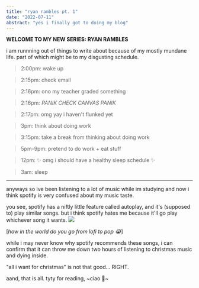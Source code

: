 ```yaml
---
title: "ryan rambles pt. 1"
date: "2022-07-11"
abstract: "yes i finally got to doing my blog"
---
```


**WELCOME TO MY NEW SERIES: RYAN RAMBLES**

i am runnning out of things to write about because of my mostly mundane life. part of which might be to my disgusting schedule.

> 2:00pm: wake up

> 2:15pm: check email

> 2:16pm: ono my teacher graded something

> 2:16pm: _PANIK CHECK CANVAS PANIK_

> 2:17pm: omg yay i haven't flunked yet

> 3pm: think about doing work

> 3:15pm: take a break from thinking about doing work

> 5pm-9pm: pretend to do work + eat stuff

> 12pm: ✨ omg i should have a healthy sleep schedule ✨

> 3am: sleep

---

anyways so ive been listening to a lot of music while im studying and now i think spotify is very confused about my music taste.

you see, spotify has a niftly little feature called autoplay, and it's (supposed to) play similar songs. but i think spotify hates me because it'll go play whichever song it wants.
![](/images/christmas/spotify-is-great.png)

[*how in the world do you go from lofi to pop 😭*]

while i may never know why spotify recommends these songs, i can confirm that it can throw me down two hours of listening to christmas music and dying inside.

"all i want for christmas" is not that good... RIGHT.

aand, that is all. tyty for reading, ~ciao 🦆~
